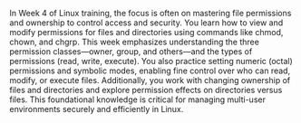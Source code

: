 In Week 4 of Linux training, the focus is often on mastering file permissions and ownership to control access and security. You learn how to view and modify permissions for files and directories using commands like chmod, chown, and chgrp. This week emphasizes understanding the three permission classes—owner, group, and others—and the types of permissions (read, write, execute). You also practice setting numeric (octal) permissions and symbolic modes, enabling fine control over who can read, modify, or execute files. Additionally, you work with changing ownership of files and directories and explore permission effects on directories versus files. This foundational knowledge is critical for managing multi-user environments securely and efficiently in Linux.
